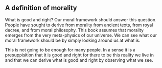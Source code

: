 ## A definition of morality

What is good and right?  Our moral framework should answer this question.  People have sought to derive from morality from ancient texts, from royal decree, and from moral philosophy.  This book assumes that morality emerges from the very meta-physics of our universe.  We can see what our moral framework should be by simply looking around us at what is.

This is not going to be enough for many people.  In a sense it is a presuppisition that it is good and right for there to be this reality we live in and that we can derive what is good and right by observing what we see.